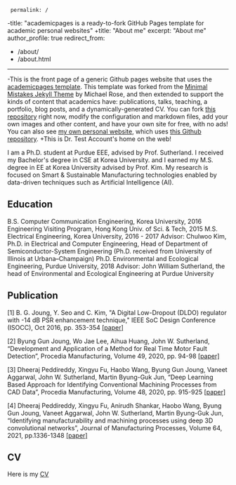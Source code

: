 	 permalink: /
-title: "academicpages is a ready-to-fork GitHub Pages template for academic personal websites"
+title: "About me"
 excerpt: "About me"
 author_profile: true
 redirect_from: 
   - /about/
   - /about.html
 ---
 
-This is the front page of a generic Github pages website that uses the [academicpages template](https://github.com/academicpages/academicpages.github.io). This template was forked from the [Minimal Mistakes Jekyll Theme](https://mmistakes.github.io/minimal-mistakes/) by Michael Rose, and then extended to support the kinds of content that academics have: publications, talks, teaching, a portfolio, blog posts, and a dynamically-generated CV. You can fork [this repository](https://github.com/academicpages/academicpages.github.io) right now, modify the configuration and markdown files, add your own images and other content, and have your own site for free, with no ads! You can also see [my own personal website](http://stuartgeiger.com), which uses [this Github repository](https://github.com/staeiou/staeiou.github.io).
+This is Dr. Test Account's home on the web!

I am a Ph.D. student at Purdue EEE, advised by Prof. Sutherland. I received my Bachelor's degree in CSE at Korea University. and I earned my M.S. degree in EE at Korea University advised by Prof. Kim. My research is focused on Smart & Sustainable Manufacturing technologies enabled by data-driven techniques such as Artificial Intelligence (AI).


Education
------
B.S. Computer Communication Engineering, Korea University, 2016
Engineering Visiting Program, Hong Kong Univ. of Sci. & Tech, 2015
M.S. Electrical Engineering, Korea University, 2016 - 2017
Advisor: Chulwoo Kim, Ph.D. in Electrical and Computer Engineering, Head of Department of Semiconductor-System Engineering (Ph.D. received from University of Illinois at Urbana–Champaign)
Ph.D. Environmental and Ecological Engineering, Purdue University, 2018
Advisor: John William Sutherland, the head of Environmental and Ecological Engineering at Purdue University

Publication
------
[1] B. G. Joung, Y. Seo and C. Kim, "A Digital Low-Dropout (DLDO) regulator with -14 dB PSR enhancement technique," IEEE SoC Design Conference (ISOCC), Oct 2016, pp. 353-354 [[paper]](https://www.researchgate.net/publication/311979188_A_digital_low-dropoutDLDO_regulator_with_14dB_power_supply_rejection_enhancement)

[2] Byung Gun Joung, Wo Jae Lee, Aihua Huang, John W. Sutherland, “Development and Application of a Method for Real Time Motor Fault Detection”, Procedia Manufacturing, Volume 49, 2020, pp. 94-98 [[paper]](https://reader.elsevier.com/reader/sd/pii/S2351978920316541?token=E636D40E1A11C1C6B6C09082D099D7497D648E98A72953A80B1A4D657EE7C5D884378C2DB22BB20D2DF04438717272D3&originRegion=us-east-1&originCreation=20220203211954)

[3] Dheeraj Peddireddy, Xingyu Fu, Haobo Wang, Byung Gun Joung, Vaneet Aggarwal, John W. Sutherland, Martin Byung-Guk Jun, “Deep Learning Based Approach for Identifying Conventional Machining Processes from CAD Data”, Procedia Manufacturing, Volume 48, 2020, pp. 915-925 [[paper]](https://reader.elsevier.com/reader/sd/pii/S2351978920315821?token=9489969050D3FB05ACA4FB174C9A4A654FC01766209DE76F5238C4B4FAAB8908FE50B31D534876D4FD945A17037EB9C6&originRegion=us-east-1&originCreation=20220203212148)

[4] Dheeraj Peddireddy, Xingyu Fu, Anirudh Shankar, Haobo Wang, Byung Gun Joung, Vaneet Aggarwal, John W. Sutherland, Martin Byung-Guk Jun, “Identifying manufacturability and machining processes using deep 3D convolutional networks”, Journal of Manufacturing Processes, Volume 64, 2021, pp.1336-1348 [[paper]](https://www.sciencedirect.com/science/article/pii/S1526612521001201?casa_token=HuajXHhxl14AAAAA:92E5f2_G6I_KTVs3NWiB2FukhzygNErrv5aiTQ7sfnC3oORFjTIlZE1lxypKde8yO6m3kngI8w)

CV
------
Here is my [CV](https://github.com/ByungGunJoung/byunggunjoung.github.io/blob/master/CV_Jan_2022_updated.pdf)
